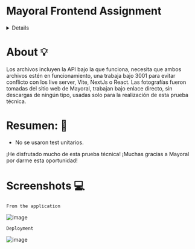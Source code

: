 # Mayoral Frontend Assignment
<details>
  
|  Desktop | Mobile |
|:--------:|:------:|
| ![Desktop](./.github/desktop.png) | ![Mobile](./.github/mobile.png)  |
# Instrucciones del repositorio principal:  

Maquetar las imágenes adjuntas y tener en cuenta los diferentes cortes en móvil y escritorio. La prueba deberá estar subida en un repositorio de GitHub.

Tecnologías/Librerías requeridas:

-	React
-	Typescript
-	Next.js

Funcionalidad a implementar:

- Separa en componentes de una forma óptima y organizada
- La vista debe asemejarse lo más parecido posible a las fotos adjuntas
- Implementar búsqueda de productos por nombre
- Consumir un JSON con los datos de productos (JSON local o externo)
- Cambiar la vista con los iconos indicados en la foto: 
  - Escritorio de 4 a 3 elementos
  - Móvil de 3 a 2 elementos
- Implementar lógica y diseño de un componente “ordenar” (precio ascendente y descendente)
- Crea los test unitarios que creas conveniente
</details>

# About 💡  

Los archivos incluyen la API bajo la que funciona, necesita que ambos archivos estén en funcionamiento, una trabaja bajo 3001 para evitar conflicto con los live server, Vite, NextJs o React. Las fotografías fueron tomadas del sitio web de Mayoral, trabajan bajo enlace directo, sin descargas de ningún tipo, usadas solo para la realización de esta prueba técnica.

# Resumen: 🚀 
- No se usaron test unitarios.

¡He disfrutado mucho de esta prueba técnica! 
¡Muchas gracias a Mayoral por darme esta oportunidad!

# Screenshots 💻 

``` From the application ``` 

![image](https://user-images.githubusercontent.com/84904766/174478147-2d8a5fd9-abe3-44f5-8bb0-fb637553cd48.png)

``` Deployment ```

![image](https://user-images.githubusercontent.com/84904766/174478123-d4e92dd8-d9c5-4809-a9f3-2c198c7227d4.png)


